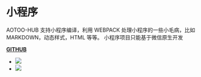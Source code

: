 # 小程序

AOTOO-HUB 支持小程序编译，利用 WEBPACK 处理小程序的一些小毛病，比如 MARKDOWN，动态样式，HTML 等等。 小程序项目只能基于微信原生开发  

[**GITHUB**](https://github.com/webkixi/aotoo-xquery)

<ul class="minip-demos">
  <li>
    <img src="http://www.agzgz.com/images/ui/xquery.png" />
  </li>
  <li>
    <img src="http://www.agzgz.com/images/ui/saui.jpeg" />
  </li>
</ul>
